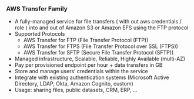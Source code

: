 ### AWS Transfer Family
- A fully-managed service for file transfers ( with out aws credentials / role ) into and out of Amazon S3 or Amazon EFS using the FTP protocol
- Supported Protocols
     - AWS Transfer for FTP (File Transfer Protocol (FTP))
     - AWS Transfer for FTPS (File Transfer Protocol over SSL (FTPS))
     - AWS Transfer for SFTP (Secure File Transfer Protocol (SFTP))
- Managed infrastructure, Scalable, Reliable, Highly Available (multi-AZ)
- Pay per provisioned endpoint per hour + data transfers in GB
- Store and manage users’ credentials within the service
- Integrate with existing authentication systems (Microsoft Active Directory, LDAP, Okta, Amazon Cognito, custom)
- Usage: sharing files, public datasets, CRM, ERP, …

